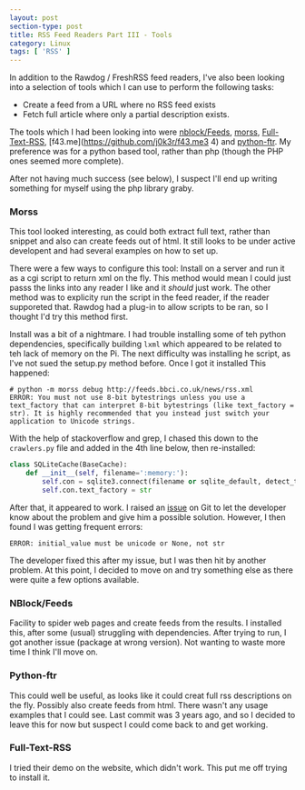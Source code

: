 ```yaml
---
layout: post
section-type: post
title: RSS Feed Readers Part III - Tools
category: Linux
tags: [ 'RSS' ]
---
```


In addition to the Rawdog / FreshRSS feed readers, I've also been looking into a selection of tools which I can use to perform the following tasks:

- Create a feed from a URL where no RSS feed exists
- Fetch full article where only a partial description exists.

The tools which I had been looking into were [nblock/Feeds](https://github.com/nblock/feeds), [morss](https://github.com/pictuga/morss), 
[Full-Text-RSS](https://bitbucket.org/fivefilters/full-text-rss), [f43.me](https://github.com/j0k3r/f43.me3 4) and 
[python-ftr](rhttps://github.com/1flow/python-ftr).  My preference was for a python based tool, rather than php (though the PHP 
ones seemed more complete).

After not having much success (see below), I suspect I'll end up writing something for myself using the php library graby.

### Morss

This tool looked interesting, as could both extract full text, rather than snippet and also can create feeds out of html. It 
still looks to be under active developent and had several examples on how to set up.

There were a few ways to configure this tool: Install on a server and run it as a cgi script to return xml on the fly.  This method 
would mean I could just passs the links into any reader I like and it *should* just work.  The other method was to explicity run 
the script in the feed reader, if the reader supporeted that.  Rawdog had a plug-in to allow scripts to be ran, so I thought I'd 
try this method first.

Install was a bit of a nightmare.  I had trouble installing some of teh python dependencies, specifically building `lxml` which 
appeared to be related to teh lack of memory on the Pi.  The next difficulty was installing he script, as I've not sued the setup.py 
method before.  Once I got it installed This happened:

	# python -m morss debug http://feeds.bbci.co.uk/news/rss.xml
	ERROR: You must not use 8-bit bytestrings unless you use a text_factory that can interpret 8-bit bytestrings (like text_factory = str). It is highly recommended that you instead just switch your application to Unicode strings.

With the help of stackoverflow and grep, I chased this down to the `crawlers.py` file and added in the 4th line below, then re-installed:

```python
class SQLiteCache(BaseCache):
	def __init__(self, filename=':memory:'):
		self.con = sqlite3.connect(filename or sqlite_default, detect_types=sqlite3.PARSE_DECLTYPES, check_same_thread=False)
		self.con.text_factory = str
```

After that, it appeared to work. I raised an [issue](https://github.com/pictuga/morss/issues/23) on Git to let the developer know 
about the problem and give him a possible solution. However, I then found I was getting frequent errors:

	ERROR: initial_value must be unicode or None, not str

The developer fixed this after my issue, but I was then hit by another problem.  At this point, I decided to move on and try 
something else as there were quite a few options available.

### NBlock/Feeds

Facility to spider web pages and create feeds from the results.  I installed this, after some (usual) struggling with dependencies.
After trying to run, I got another issue (package at wrong version).  Not wanting to waste more time I think I'll move on.

### Python-ftr

This could well be useful, as looks like it could creat full rss descriptions on the fly.  Possibly also create feeds from html. 
 There wasn't any usage examples that I could see. Last commit was 3 years ago, and so I decided to leave this for now but suspect 
I could come back to and get working.

### Full-Text-RSS

I tried their demo on the website, which didn't work.  This put me off trying to install it.


